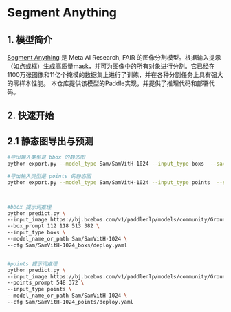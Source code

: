 # Segment Anything

## 1. 模型简介

[Segment Anything](https://ai.facebook.com/research/publications/segment-anything/) 是 Meta AI Research, FAIR
的图像分割模型。根据输入提示（如点或框）生成高质量mask，并可为图像中的所有对象进行分割。它已经在1100万张图像和11亿个掩模的数据集上进行了训练，并在各种分割任务上具有强大的零样本性能。
本仓库提供该模型的Paddle实现，并提供了推理代码和部署代码。

## 2. 快速开始

## 2.1 静态图导出与预测
```bash
#导出输入类型是 bbox 的静态图
python export.py --model_type Sam/SamVitH-1024 --input_type boxs  --save_dir sam_export

#导出输入类型是 points 的静态图
python export.py --model_type Sam/SamVitH-1024 --input_type points  --save_dir sam_export



#bbox 提示词推理
python predict.py \
--input_image https://bj.bcebos.com/v1/paddlenlp/models/community/GroundingDino/000000004505.jpg \
--box_prompt 112 118 513 382 \
--input_type boxs \
--model_name_or_path Sam/SamVitH-1024 \
--cfg Sam/SamVitH-1024_boxs/deploy.yaml


#points 提示词推理
python predict.py \
--input_image https://bj.bcebos.com/v1/paddlenlp/models/community/GroundingDino/000000004505.jpg \
--points_prompt 548 372 \
--input_type points \
--model_name_or_path Sam/SamVitH-1024 \
--cfg Sam/SamVitH-1024_points/deploy.yaml
```
